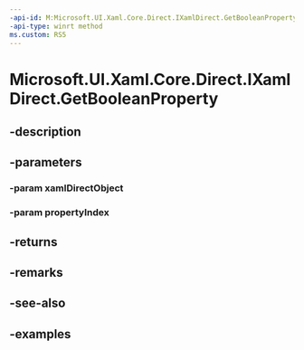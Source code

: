 ```yaml
---
-api-id: M:Microsoft.UI.Xaml.Core.Direct.IXamlDirect.GetBooleanProperty(Microsoft.UI.Xaml.Core.Direct.XamlDirectObject,Microsoft.UI.Xaml.Core.Direct.XamlPropertyIndex)
-api-type: winrt method
ms.custom: RS5
---
```


<!-- Method syntax.
public bool IXamlDirect.GetBooleanProperty(XamlDirectObject xamlDirectObject, XamlPropertyIndex propertyIndex)
-->

# Microsoft.UI.Xaml.Core.Direct.IXamlDirect.GetBooleanProperty

## -description

## -parameters
### -param xamlDirectObject

### -param propertyIndex

## -returns

## -remarks

## -see-also

## -examples

